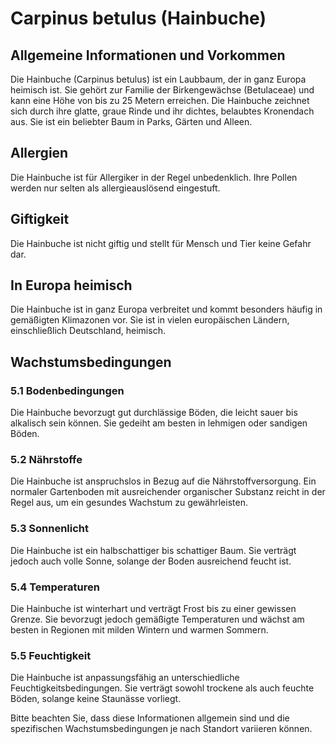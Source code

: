 # Carpinus betulus (Hainbuche)

## Allgemeine Informationen und Vorkommen
Die Hainbuche (Carpinus betulus) ist ein Laubbaum, der in ganz Europa heimisch ist. Sie gehört zur Familie der Birkengewächse (Betulaceae) und kann eine Höhe von bis zu 25 Metern erreichen. Die Hainbuche zeichnet sich durch ihre glatte, graue Rinde und ihr dichtes, belaubtes Kronendach aus. Sie ist ein beliebter Baum in Parks, Gärten und Alleen.

## Allergien
Die Hainbuche ist für Allergiker in der Regel unbedenklich. Ihre Pollen werden nur selten als allergieauslösend eingestuft.

## Giftigkeit
Die Hainbuche ist nicht giftig und stellt für Mensch und Tier keine Gefahr dar.

## In Europa heimisch
Die Hainbuche ist in ganz Europa verbreitet und kommt besonders häufig in gemäßigten Klimazonen vor. Sie ist in vielen europäischen Ländern, einschließlich Deutschland, heimisch.

## Wachstumsbedingungen
### 5.1 Bodenbedingungen
Die Hainbuche bevorzugt gut durchlässige Böden, die leicht sauer bis alkalisch sein können. Sie gedeiht am besten in lehmigen oder sandigen Böden.

### 5.2 Nährstoffe
Die Hainbuche ist anspruchslos in Bezug auf die Nährstoffversorgung. Ein normaler Gartenboden mit ausreichender organischer Substanz reicht in der Regel aus, um ein gesundes Wachstum zu gewährleisten.

### 5.3 Sonnenlicht
Die Hainbuche ist ein halbschattiger bis schattiger Baum. Sie verträgt jedoch auch volle Sonne, solange der Boden ausreichend feucht ist.

### 5.4 Temperaturen
Die Hainbuche ist winterhart und verträgt Frost bis zu einer gewissen Grenze. Sie bevorzugt jedoch gemäßigte Temperaturen und wächst am besten in Regionen mit milden Wintern und warmen Sommern.

### 5.5 Feuchtigkeit
Die Hainbuche ist anpassungsfähig an unterschiedliche Feuchtigkeitsbedingungen. Sie verträgt sowohl trockene als auch feuchte Böden, solange keine Staunässe vorliegt.

Bitte beachten Sie, dass diese Informationen allgemein sind und die spezifischen Wachstumsbedingungen je nach Standort variieren können.
